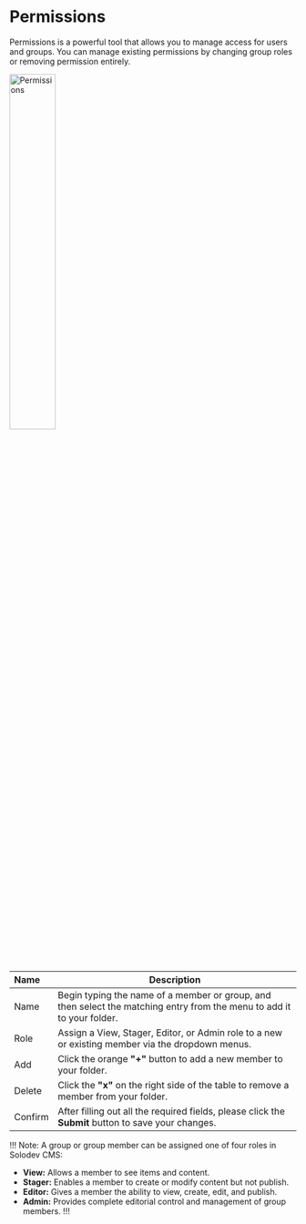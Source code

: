 # Permissions

Permissions is a powerful tool that allows you to manage access for users and groups. You can manage existing permissions by changing group roles or removing permission entirely.

<p><img src="/static/images/folders/permissions.png" alt="Permissions" style="width: 40%;"></p>

**Name** | **Description** 
:--- | ---
Name | Begin typing the name of a member or group, and then select the matching entry from the menu to add it to your folder.
Role | Assign a View, Stager, Editor, or Admin role to a new or existing member via the dropdown menus.
Add | Click the orange **"+"** button to add a new member to your folder.
Delete | Click the **"x"** on the right side of the table to remove a member from your folder. 
Confirm | After filling out all the required fields, please click the **Submit** button to save your changes.


!!! Note:
A group or group member can be assigned one of four roles in Solodev CMS:

- **View:** Allows a member to see items and content. 
- **Stager:** Enables a member to create or modify content but not publish.
- **Editor:** Gives a member the ability to view, create, edit, and publish.
- **Admin:** Provides complete editorial control and management of group members.
!!!